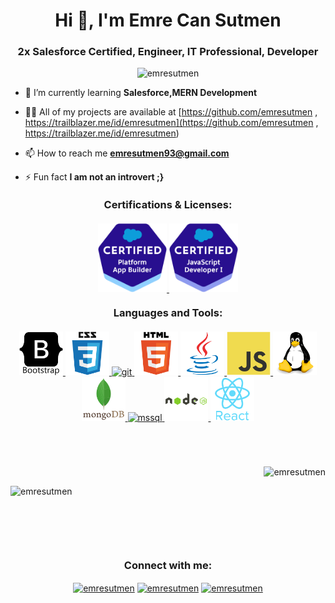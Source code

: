 <h1 align="center">Hi 👋, I'm Emre Can Sutmen</h1>
<h3 align="center">2x Salesforce Certified, Engineer, IT Professional, Developer</h3>

<p align="center"> <img src="https://komarev.com/ghpvc/?username=emresutmen&label=Profile%20views&color=0e75b6&style=flat" alt="emresutmen" /> </p>

- 🌱 I’m currently learning **Salesforce,MERN Development**

- 👨‍💻 All of my projects are available at [https://github.com/emresutmen , https://trailblazer.me/id/emresutmen](https://github.com/emresutmen , https://trailblazer.me/id/emresutmen)

- 📫 How to reach me **emresutmen93@gmail.com**

- ⚡ Fun fact **I am not an introvert ;}**


<h3 align="center" style= "margin: 20px;">Certifications & Licenses:</h3>
<p align="center"> <a href="https://trailblazer.me/id/emresutmen" target="_blank" rel="noreferrer"> <img src="https://github.com/amanmadov/amanmadov/raw/main/assets/icons/icon3.png" alt="Platform App Builder" width="110" height="110"/> </a>
 <a href="https://trailblazer.me/id/emresutmen" target="_blank" rel="noreferrer"> <img src="https://github.com/amanmadov/amanmadov/raw/main/assets/icons/icon1.png" alt="Javascripy Developer I" width="110" height="110"/> </a>
</p>

<h3 align="center" style= "margin: 20px;">Languages and Tools:</h3>
<p align="center"> <a href="https://getbootstrap.com" target="_blank" rel="noreferrer"> <img src="https://raw.githubusercontent.com/devicons/devicon/master/icons/bootstrap/bootstrap-plain-wordmark.svg" alt="bootstrap" width="70" height="70"/> </a> <a href="https://www.w3schools.com/css/" target="_blank" rel="noreferrer"> <img src="https://raw.githubusercontent.com/devicons/devicon/master/icons/css3/css3-original-wordmark.svg" alt="css3" width="70" height="70"/> </a> <a href="https://git-scm.com/" target="_blank" rel="noreferrer"> <img src="https://www.vectorlogo.zone/logos/git-scm/git-scm-icon.svg" alt="git" width="70" height="70"/> </a> <a href="https://www.w3.org/html/" target="_blank" rel="noreferrer"> <img src="https://raw.githubusercontent.com/devicons/devicon/master/icons/html5/html5-original-wordmark.svg" alt="html5" width="70" height="70"/> </a> <a href="https://www.java.com" target="_blank" rel="noreferrer"> <img src="https://raw.githubusercontent.com/devicons/devicon/master/icons/java/java-original.svg" alt="java" width="70" height="70"/> </a> <a href="https://developer.mozilla.org/en-US/docs/Web/JavaScript" target="_blank" rel="noreferrer"> <img src="https://raw.githubusercontent.com/devicons/devicon/master/icons/javascript/javascript-original.svg" alt="javascript" width="70" height="70"/> </a> <a href="https://www.linux.org/" target="_blank" rel="noreferrer"> <img src="https://raw.githubusercontent.com/devicons/devicon/master/icons/linux/linux-original.svg" alt="linux" width="70" height="70"/> </a> <a href="https://www.mongodb.com/" target="_blank" rel="noreferrer"> <img src="https://raw.githubusercontent.com/devicons/devicon/master/icons/mongodb/mongodb-original-wordmark.svg" alt="mongodb" width="70" height="70"/> </a> <a href="https://www.microsoft.com/en-us/sql-server" target="_blank" rel="noreferrer"> <img src="https://www.svgrepo.com/show/303229/microsoft-sql-server-logo.svg" alt="mssql" width="70" height="70"/> </a> <a href="https://nodejs.org" target="_blank" rel="noreferrer"> <img src="https://raw.githubusercontent.com/devicons/devicon/master/icons/nodejs/nodejs-original-wordmark.svg" alt="nodejs" width="70" height="70"/> </a> <a href="https://reactjs.org/" target="_blank" rel="noreferrer"> <img src="https://raw.githubusercontent.com/devicons/devicon/master/icons/react/react-original-wordmark.svg" alt="react" width="70" height="70"/> </a> 
 </p>
 <br/>
 
<p><img align="right" style="margin-top: 25px;" src="https://github-readme-streak-stats.herokuapp.com/?user=emresutmen&" alt="emresutmen" /></p>
<br/>
<p><img align="left" style="margin-top: 25px;" src="https://github-readme-stats.vercel.app/api/top-langs?username=emresutmen&show_icons=true&locale=en&layout=compact" alt="emresutmen" /></p>

<br/>
<br/>
<br/>
<br/>
<br/>
<br/>
<br/>
<h3 align="center">Connect with me:</h3>
<p align="center">
<a href="https://linkedin.com/in/emresutmen" target="blank"><img align="center" src="https://raw.githubusercontent.com/rahuldkjain/github-profile-readme-generator/master/src/images/icons/Social/linked-in-alt.svg" alt="emresutmen" height="30" width="40" /></a>
<a href="https://instagram.com/emresutmen" target="blank"><img align="center" src="https://raw.githubusercontent.com/rahuldkjain/github-profile-readme-generator/master/src/images/icons/Social/instagram.svg" alt="emresutmen" height="30" width="40" /></a>
<a href="https://www.leetcode.com/emresutmen" target="blank"><img align="center" src="https://raw.githubusercontent.com/rahuldkjain/github-profile-readme-generator/master/src/images/icons/Social/leet-code.svg" alt="emresutmen" height="30" width="40" /></a>
</p>
